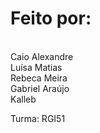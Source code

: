 # <h1>Feito por: 
<br>Caio Alexandre
<br>Luísa Matias
<br>Rebeca Meira
<br>Gabriel Araújo
<br>Kalleb
<p>Turma: RGI51</p><h1>
